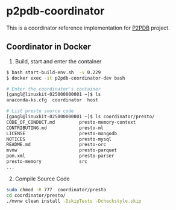 # p2pdb-coordinator

This is a coordinator reference implementation for [P2PDB](https://github.com/DSLAM-UMD/P2PDB) project.

## Coordinator in Docker

1. Build, start and enter the container

```bash
$ bash start-build-env.sh  -v 0.229
$ docker exec -it p2pdb-coordinator-dev bash

# Enter the coordinator's container
[gangl@linuxkit-025000000001 ~]$ ls
anaconda-ks.cfg  coordinator  host

# List presto source code
[gangl@linuxkit-025000000001 ~]$ ls coordinator/presto/
CODE_OF_CONDUCT.md         presto-memory-context
CONTRIBUTING.md            presto-ml
LICENSE                    presto-mongodb
NOTICES                    presto-mysql
README.md                  presto-orc
mvnw                       presto-parquet
pom.xml                    presto-parser
presto-memory              src
...
```

2. Compile Source Code

```bash
sudo chmod -R 777  coordinator/presto
cd coordinator/presto/
./mvnw clean install -DskipTests -Dcheckstyle.skip
```
